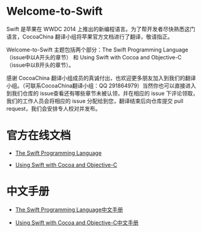 Welcome-to-Swift
================

Swift 是苹果在 WWDC 2014 上推出的新编程语言。为了帮开发者尽快熟悉这门语言，CocoaChina 翻译小组将苹果官方文档进行了翻译，敬请指正。

Welcome-to-Swift 主题包括两个部分：The Swift Programming Language（issue中以A开头的章节） 和 Using Swift with Cocoa and Objective-C（issue中以B开头的章节）。

感谢 CocoaChina 翻译小组成员的真诚付出，也欢迎更多朋友加入到我们的翻译小组。（可联系CocoaChina翻译小组：QQ 291864979）当然你也可以直接进入到我们仓库的 issue查看还有哪些章节未被认领，并在相应的 issue 下评论领取，我们的工作人员会将相应的 issue 分配给到您，翻译结束后向仓库提交 pull request，我们会安排专人校对并发布。 


# 官方在线文档
-  [The Swift Programming Language](https://developer.apple.com/library/prerelease/ios/documentation/Swift/Conceptual/Swift_Programming_Language/index.html#//apple_ref/doc/uid/TP40014097)

-  [Using Swift with Cocoa and Objective-C](https://developer.apple.com/library/prerelease/ios/documentation/Swift/Conceptual/BuildingCocoaApps/index.html#//apple_ref/doc/uid/TP40014216)
  
# 中文手册
-  [The Swift Programming Language中文手册](./TheSwiftProgrammingLanguage中文手册.md )

-  [Using Swift with Cocoa and Objective-C中文手册](./UsingSwiftwithCocoaandObjective-C中文手册.md)
